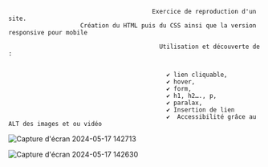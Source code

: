 
                                            Exercice de reproduction d'un site. 
                        Création du HTML puis du CSS ainsi que la version responsive pour mobile 
                            
                                              Utilisation et découverte de : 

                                                        
                                                ✔️ lien cliquable, 
                                                ✔️ hover, 
                                                ✔️ form, 
                                                ✔️ h1, h2…., p, 
                                                ✔️ paralax, 
                                                ✔️ Insertion de lien 
                                                ✔️  Accessibilité grâce au ALT des images et ou vidéo













![Capture d'écran 2024-05-17 142713](https://github.com/Tijoe680/kucra-S/assets/170096128/37426cac-48b3-483d-b131-5b6f544b902b)



![Capture d'écran 2024-05-17 142630](https://github.com/Tijoe680/kucra-S/assets/170096128/380d1280-99fb-4cf5-a2a0-68ba433c0052)


